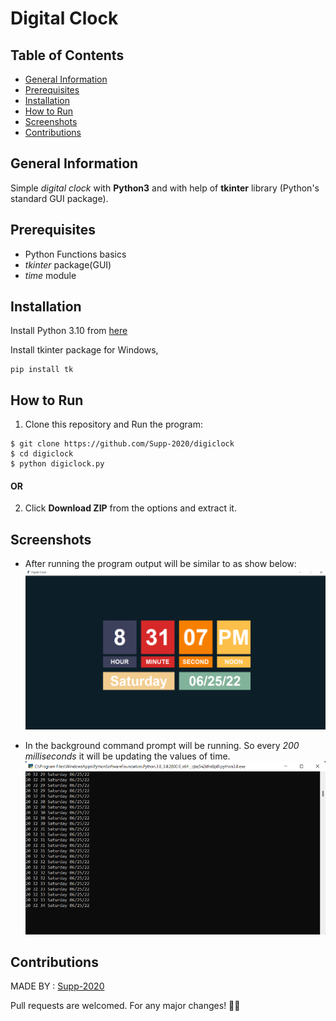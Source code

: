 # Digital Clock


## Table of Contents
* [General Information](#generalinformation)
* [Prerequisites](#prerequisites)
* [Installation](#installation)
* [How to Run](#howtorun)
* [Screenshots](#screenshots)
* [Contributions](#contrinbutions)

## General Information
Simple *digital clock* with **Python3** and with help of **tkinter** library (Python's standard GUI package).

## Prerequisites
- Python Functions basics
- *tkinter* package(GUI)
- *time* module 

## Installation
Install Python 3.10 from [here](https://www.python.org/downloads/)

Install tkinter package for Windows,
``` 
pip install tk
```

## How to Run 
1. Clone this repository and Run the program: 
```
$ git clone https://github.com/Supp-2020/digiclock
$ cd digiclock
$ python digiclock.py
```
#### OR

2. Click **Download ZIP** from the options and extract it.

## Screenshots
- After running the program output will be similar to as show below:
![Output image ](https://github.com/Supp-2020/digiclock/blob/main/digi_clock.png)

- In the background command prompt will be running. So every *200 milliseconds* it will be updating the values of time.
![Cmd image](https://github.com/Supp-2020/digiclock/blob/main/cmd_prompt.png)

## Contributions
MADE BY : [Supp-2020](https://github.com/Supp-2020)

Pull requests are welcomed. For any major changes! 😶‍🌫
